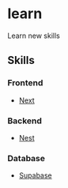 # learn
Learn new skills

## Skills

### Frontend

- [Next](https://github.com/hustle-dev/learn/tree/main/next)

### Backend

- [Nest](https://github.com/hustle-dev/learn/tree/main/nest)

### Database

- [Supabase](https://github.com/hustle-dev/learn/tree/main/supabase)
